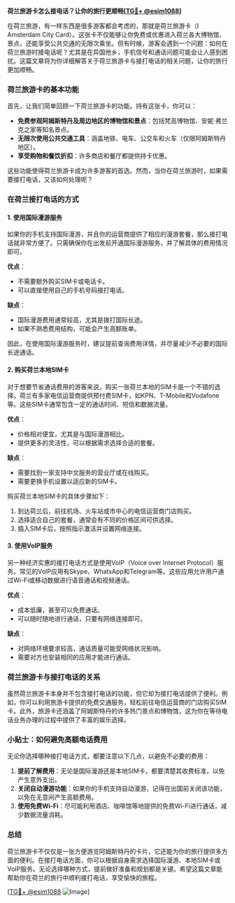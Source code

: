 **荷兰旅游卡怎么接电话？让你的旅行更顺畅[[TG💪+ @esim1088](https://t.me/s/esim1088)]**

在荷兰旅游，有一样东西是很多游客都会考虑的，那就是荷兰旅游卡（I Amsterdam City Card）。这张卡不仅能够让你免费或优惠进入荷兰各大博物馆、景点，还能享受公共交通的无限次乘坐。但有时候，游客会遇到一个问题：如何在荷兰旅游时接电话呢？尤其是在异国他乡，手机信号和通话问题可能会让人感到困扰。这篇文章将为你详细解答关于荷兰旅游卡与接打电话的相关问题，让你的旅行更加顺畅。

### 荷兰旅游卡的基本功能

首先，让我们简单回顾一下荷兰旅游卡的功能。持有这张卡，你可以：

- **免费参观阿姆斯特丹及周边地区的博物馆和景点**：包括梵高博物馆、安妮·弗兰克之家等知名景点。
- **无限次使用公共交通工具**：涵盖地铁、电车、公交车和火车（仅限阿姆斯特丹地区）。
- **享受购物和餐饮折扣**：许多商店和餐厅都提供持卡优惠。

这些功能使得荷兰旅游卡成为许多游客的首选。然而，当你在荷兰旅游时，如果需要接打电话，又该如何处理呢？

### 在荷兰接打电话的方式

#### 1. 使用国际漫游服务

如果你的手机支持国际漫游，并且你的运营商提供了相应的漫游套餐，那么接打电话就非常方便了。只需确保你在出发前开通国际漫游服务，并了解具体的费用情况即可。

**优点**：
- 不需要额外购买SIM卡或电话卡。
- 可以直接使用自己的手机号码接打电话。

**缺点**：
- 国际漫游费用通常较高，尤其是拨打国际长途。
- 如果不熟悉费用结构，可能会产生高额账单。

因此，在使用国际漫游服务时，建议提前查询费用详情，并尽量减少不必要的国际长途通话。

#### 2. 购买荷兰本地SIM卡

对于想要节省通话费用的游客来说，购买一张荷兰本地的SIM卡是一个不错的选择。荷兰有多家电信运营商提供预付费SIM卡，如KPN、T-Mobile和Vodafone等。这些SIM卡通常包含一定的通话时间、短信和数据流量。

**优点**：
- 价格相对便宜，尤其是与国际漫游相比。
- 提供更多的灵活性，可以根据需求选择合适的套餐。

**缺点**：
- 需要找到一家支持中文服务的营业厅或在线购买。
- 需要更换手机设置以适应新的SIM卡。

购买荷兰本地SIM卡的具体步骤如下：

1. 到达荷兰后，前往机场、火车站或市中心的电信运营商门店购买。
2. 选择适合自己的套餐，通常会有不同的价格区间可供选择。
3. 插入SIM卡后，按照指示激活并设置网络连接。

#### 3. 使用VoIP服务

另一种经济实惠的接打电话方式是使用VoIP（Voice over Internet Protocol）服务。常见的VoIP应用有Skype、WhatsApp和Telegram等。这些应用允许用户通过Wi-Fi或移动数据进行语音通话和视频通话。

**优点**：
- 成本低廉，甚至可以免费通话。
- 可以随时随地进行通话，只要有网络连接即可。

**缺点**：
- 对网络环境要求较高，通话质量可能受网络状况影响。
- 需要对方也安装相同的应用才能进行通话。

### 荷兰旅游卡与接打电话的关系

虽然荷兰旅游卡本身并不包含接打电话的功能，但它却为接打电话提供了便利。例如，你可以利用旅游卡提供的免费交通服务，轻松前往电信运营商的门店购买SIM卡。此外，旅游卡还涵盖了阿姆斯特丹的许多热门景点和博物馆，这为你在等待电话业务办理的过程中提供了丰富的娱乐选择。

### 小贴士：如何避免高额电话费用

无论你选择哪种接打电话方式，都要注意以下几点，以避免不必要的费用：

1. **提前了解费用**：无论是国际漫游还是本地SIM卡，都要清楚其收费标准，以免产生意外支出。
2. **关闭自动漫游功能**：如果你的手机支持自动漫游，记得在出国前关闭该功能，以免在无意间产生高额费用。
3. **使用免费Wi-Fi**：尽可能利用酒店、咖啡馆等地提供的免费Wi-Fi进行通话，减少数据流量消耗。

### 总结

荷兰旅游卡不仅仅是一张方便游览阿姆斯特丹的卡片，它还能为你的旅行提供多方面的便利。在接打电话方面，你可以根据自身需求选择国际漫游、本地SIM卡或VoIP服务。无论选择哪种方式，提前做好准备和规划都是关键。希望这篇文章能帮助你在荷兰的旅行中顺利接打电话，享受愉快的旅程。

[[TG💪+ @esim1088](https://t.me/s/esim1088) ![Image](https://i.postimg.cc/4NQfJmqS/Snipaste-2025-05-13-00-14-12.png)]